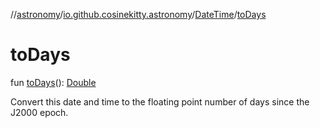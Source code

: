 //[astronomy](../../../index.md)/[io.github.cosinekitty.astronomy](../index.md)/[DateTime](index.md)/[toDays](to-days.md)

# toDays

fun [toDays](to-days.md)(): [Double](https://kotlinlang.org/api/latest/jvm/stdlib/kotlin-stdlib/kotlin/-double/index.html)

Convert this date and time to the floating point number of days since the J2000 epoch.
